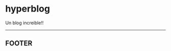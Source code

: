# hyperblog
Un blog increible!!





--------------------------------------------
FOOTER
--------------------------------------------

